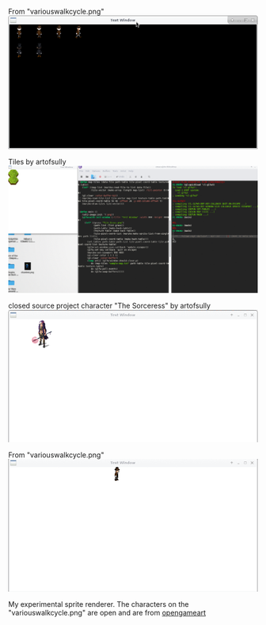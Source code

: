 
From "variouswalkcycle.png"
![](https://github.com/izz-j/mariko/raw/master/sprites-preview.png)

Tiles by artofsully
![](https://github.com/izz-j/mariko/raw/master/hex4.gif)

closed source project character "The Sorceress" by artofsully
![](https://github.com/izz-j/mariko/raw/master/sample_sorceress.gif)

From "variouswalkcycle.png"
![](https://github.com/izz-j/mariko/raw/master/sample-anim.gif)

My experimental sprite renderer.
The characters on the "variouswalkcycle.png" are open and are from [opengameart](https://opengameart.org/)
